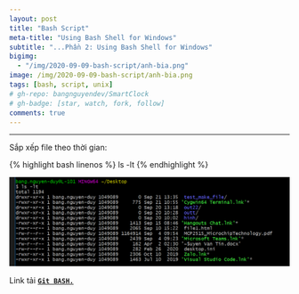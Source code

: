 ```yaml
---
layout: post
title: "Bash Script"
meta-title: "Using Bash Shell for Windows"
subtitle: "...Phần 2: Using Bash Shell for Windows"
bigimg:
  - "/img/2020-09-09-bash-script/anh-bia.png"
image: /img/2020-09-09-bash-script/anh-bia.png
tags: [bash, script, unix]
# gh-repo: bangnguyendev/SmartClock
# gh-badge: [star, watch, fork, follow]
comments: true
---
```

----------------------------------------------------------------------------

Sắp xếp file theo thời gian:

{% highlight bash linenos %}
ls -lt
{% endhighlight %}

<div class="post-img-post">
    <img src="/img/2020-09-09-bash-script-2/lenh_ls_lt.png">
</div>
<!-- 
<div class="test_ok">
  <svg viewBox="0 0 600 300">

    <!-- Symbol -->
    <symbol id="s-text">
      <text text-anchor="middle"
            x="50%" y="50%" dy=".35em">
        Text
      </text>
    </symbol>  

    <!-- Duplicate symbols -->
    <use xlink:href="#s-text" class="text"
        ></use>
    <use xlink:href="#s-text" class="text"
        ></use>
    <use xlink:href="#s-text" class="text"
        ></use>
    <use xlink:href="#s-text" class="text"
        ></use>
    <use xlink:href="#s-text" class="text"
        ></use>
  </svg>
</div> -->

Link tải [**`Git BASH.`**](https://git-scm.com/)
